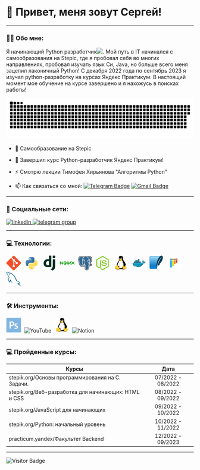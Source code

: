 
# 👋 Привет, меня зовут Сергей!

---

### :man_technologist: Обо мне:

Я начинающий Python разработчик<img src="https://media.giphy.com/media/WUlplcMpOCEmTGBtBW/giphy.gif" width="30px">. Мой путь в IT начинался с самообразования на Stepic, где я пробовал себя во многих направлениях, пробовал изучать язык Си, Java, но больше всего меня зацепил лаконичный Python! С декабря 2022 года по сентябрь 2023 я изучал python-разработку на курсах Яндекс Практикум. В настоящий момент мое обучение на курсе завершено и я нахожусь в поисках работы!

<p align="center">
 <img width="600" src="assets/github-snake.svg" alt="snake"/>
</p>

- :telescope: Самообразование на Stepic

- :seedling: Завершил курс Python-разработчик Яндекс Практикум!

- :zap: Смотрю лекции Тимофея Хирьянова "Алгоритмы Python"

- :mailbox: Как связаться со мной: [![Telegram Badge](https://img.shields.io/badge/-serega_0205-blue?style=flat&logo=Telegram&logoColor=white)](https://t.me/serega_0205) [![Gmail Badge](https://img.shields.io/badge/-Gmail-red?style=flat&logo=Gmail&logoColor=white)](mailto:ovchinnikov.volgograd@gmail.com)

---

### 🤝 Социальные сети:

  <div id="badges">
    <a href="https://www.linkedin.com/in/сергей-овчинников-6444a4104/" target="_blank">
      <img src="https://cdn-icons-png.flaticon.com/512/2504/2504799.png" width="40" height="40" alt="linkedin" />
    </a>
    <a href="https://t.me/serega_0205" target="_blank">
      <img src="https://cdn-icons-png.flaticon.com/512/2111/2111646.png" width="40" height="40" alt="telegram group" />
    </a>
    <!-- <a href="https://vk.com/f1ll_zzz" target="_blank">
      <img src="https://cdn-icons-png.flaticon.com/512/145/145813.png" width="40" height="40" alt="VK Badge"/>
    </a> -->
  </div>

---

### 💻 Технологии:

<div>
  <img src="https://github.com/devicons/devicon/blob/master/icons/git/git-original.svg" title="git" alt="git" width="40" height="40"/>&nbsp
  <img src="https://github.com/devicons/devicon/blob/master/icons/python/python-original.svg" title="python" alt="python" width="40" height="40"/>&nbsp
  <img src="https://github.com/devicons/devicon/blob/master/icons/django/django-plain.svg" title="django" alt="django" width="40" height="40"/>&nbsp
  <img src="https://github.com/devicons/devicon/blob/master/icons/nginx/nginx-original.svg" title="nginx" alt="nginx" width="40" height="40"/>&nbsp
  <img src="https://github.com/devicons/devicon/blob/master/icons/postgresql/postgresql-original.svg" title="postgresql" alt="postgresql" width="40" height="40"/>&nbsp
  <img src="https://github.com/devicons/devicon/blob/master/icons/nodejs/nodejs-original.svg" title="nodejs" alt="nodejs" width="40" height="40"/>&nbsp
  <img src="https://github.com/devicons/devicon/blob/master/icons/linux/linux-original.svg" title="linux" alt="linux" width="40" height="40"/>&nbsp
  <img src="https://github.com/devicons/devicon/blob/master/icons/docker/docker-original.svg" title="docker" alt="docker" width="40" height="40"/>&nbsp
  <img src="https://github.com/devicons/devicon/blob/master/icons/sqlite/sqlite-original.svg" title="sqlite" alt="sqlite" width="40" height="40"/>&nbsp;
  <img src="https://github.com/devicons/devicon/blob/master/icons/pytest/pytest-original.svg" title="pytest" alt="pytest" width="40" height="40"/>&nbsp;
  <img src="https://github.com/devicons/devicon/blob/master/icons/mysql/mysql-original.svg" title="mysql" alt="mysql" width="40" height="40"/>&nbsp;
  <!-- <img src="https://github.com/devicons/devicon/blob/master/icons/redux/redux-original.svg" title="redux" alt="redux" width="40" height="40"/>&nbsp; -->
</div>

---

### 🛠 Инструменты:

<div>
  <img src="https://github.com/devicons/devicon/blob/master/icons/photoshop/photoshop-plain.svg" title="photoshop" alt="photoshop" width="40" height="40"/>&nbsp;
  <img src="https://upload.wikimedia.org/wikipedia/commons/9/9e/YouTube_Logo_%282013-2017%29.svg" title="YouTube" alt="YouTube" width="40" height="40"/>&nbsp;
  <img src="https://github.com/devicons/devicon/blob/master/icons/linux/linux-original.svg" title="linux" alt="linux" width="40" height="40"/>&nbsp;
  <img src="https://upload.wikimedia.org/wikipedia/commons/e/e9/Notion-logo.svg" title="Notion" alt="Notion" width="40" height="40"/>&nbsp;
</div>

---

### 💻 Пройденные курсы:

| Курсы                                                           | Дата              |
| ----------------------------------------------------------------| :---------------: |
| stepik.org/Основы программирования на C. Задачи.                | 07/2022 - 08/2022 |
| stepik.org/Веб-разработка для начинающих: HTML и CSS            | 08/2022 - 09/2022 |
| stepik.org/JavaScript для начинающих                            | 09/2022 - 10/2022 |
| stepik.org/Python: начальный уровень                            | 10/2022 - 11/2022 |
| practicum.yandex/Факультет Backend                              | 12/2022 - 09/2023 |

---

![Visitor Badge](https://visitor-badge.laobi.icu/badge?page_id=seregaovchinnikov)